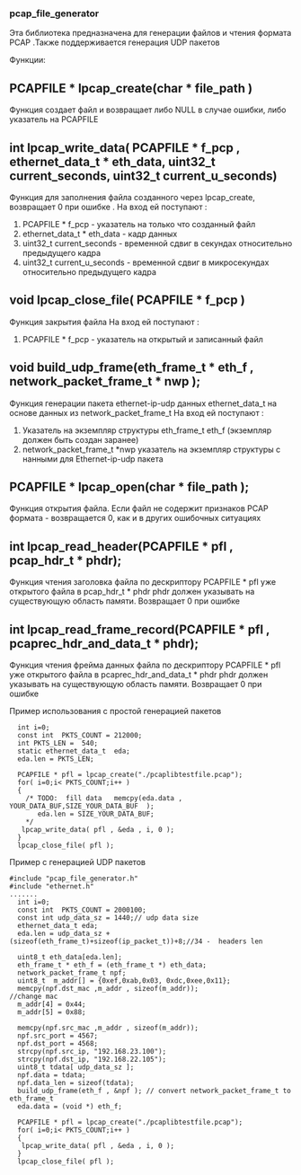 ### pcap_file_generator
Эта библиотека предназначена для генерации файлов  и чтения формата PCAP .Также поддерживается генерация UDP  пакетов

Функции:
## PCAPFILE * lpcap_create(char * file_path )
Функция создает  файл и возвращает либо NULL в случае ошибки, либо  указатель  на PCAPFILE

## int lpcap_write_data( PCAPFILE * f_pcp ,  ethernet_data_t * eth_data, uint32_t current_seconds, uint32_t current_u_seconds)
Функция для заполнения файла созданного через lpcap_create, возвращает 0 при ошибке . На вход ей поступают :
 1. PCAPFILE * f_pcp  - указатель на только что созданный файл
 2. ethernet_data_t * eth_data  - кадр данных
 3. uint32_t current_seconds  - временной сдвиг в секундах относительно  предыдущего кадра
 4. uint32_t current_u_seconds - временной сдвиг в микросекундах относительно  предыдущего кадра

## void lpcap_close_file( PCAPFILE * f_pcp )
 Функция закрытия файла
На вход ей поступают :
 1. PCAPFILE * f_pcp  - указатель на открытый и записанный файл

## void  build_udp_frame(eth_frame_t * eth_f , network_packet_frame_t * nwp );
Функция генерации  пакета  ethernet-ip-udp данных  ethernet_data_t  на основе данных  из  network_packet_frame_t 
На вход ей поступают :
1. Указатель     на экземпляр структуры eth_frame_t  eth_f  (экземпляр  должен быть создан заранее)
2. network_packet_frame_t *nwp указатель на экземпляр структуры с нанными для Ethernet-ip-udp пакета

## PCAPFILE * lpcap_open(char * file_path );
Функция открытия файла. Если файл не содержит признаков PCAP  формата - возвращается 0, как и в других ошибочных ситуациях

## int   lpcap_read_header(PCAPFILE * pfl , pcap_hdr_t * phdr);
Функция  чтения заголовка файла  по дескриптору PCAPFILE * pfl  уже открытого файла в  pcap_hdr_t * phdr
phdr должен указывать на существующую область памяти. Возвращает 0 при ошибке

## int  lpcap_read_frame_record(PCAPFILE * pfl , pcaprec_hdr_and_data_t * phdr);
Функция  чтения фрейма данных  файла  по дескриптору PCAPFILE * pfl  уже открытого файла в  pcaprec_hdr_and_data_t * phdr
phdr должен указывать на существующую область памяти. Возвращает 0 при ошибке


Пример использования c  простой генерацией пакетов
```
  int i=0;
  const int  PKTS_COUNT = 212000;
  int PKTS_LEN =  540;
  static ethernet_data_t  eda;
  eda.len = PKTS_LEN;

  PCAPFILE * pfl = lpcap_create("./pcaplibtestfile.pcap");
  for( i=0;i< PKTS_COUNT;i++ )
  {
    /* TODO:  fill data   memcpy(eda.data , YOUR_DATA_BUF,SIZE_YOUR_DATA_BUF  );
       eda.len = SIZE_YOUR_DATA_BUF;
    */
   lpcap_write_data( pfl , &eda , i, 0 );
  }
  lpcap_close_file( pfl );

```

Пример с генерацией UDP пакетов
```
#include "pcap_file_generator.h"
#include "ethernet.h"
.......
  int i=0;
  const int  PKTS_COUNT = 2000100;
  const int udp_data_sz = 1440;// udp data size
  ethernet_data_t eda;
  eda.len = udp_data_sz +(sizeof(eth_frame_t)+sizeof(ip_packet_t))+8;//34 -  headers len

  uint8_t eth_data[eda.len];
  eth_frame_t * eth_f = (eth_frame_t *) eth_data;
  network_packet_frame_t npf;
  uint8_t  m_addr[] = {0xef,0xab,0x03, 0xdc,0xee,0x11};
  memcpy(npf.dst_mac ,m_addr , sizeof(m_addr));
//change mac
  m_addr[4] = 0x44;
  m_addr[5] = 0x88;

  memcpy(npf.src_mac ,m_addr , sizeof(m_addr));
  npf.src_port = 4567;
  npf.dst_port = 4568;
  strcpy(npf.src_ip, "192.168.23.100");
  strcpy(npf.dst_ip, "192.168.22.105");
  uint8_t tdata[ udp_data_sz ];
  npf.data = tdata;
  npf.data_len = sizeof(tdata);
  build_udp_frame(eth_f , &npf ); // convert network_packet_frame_t to  eth_frame_t
  eda.data = (void *) eth_f;

  PCAPFILE * pfl = lpcap_create("./pcaplibtestfile.pcap");
  for( i=0;i< PKTS_COUNT;i++ )
  {
   lpcap_write_data( pfl , &eda , i, 0 );
  }
  lpcap_close_file( pfl );

```
